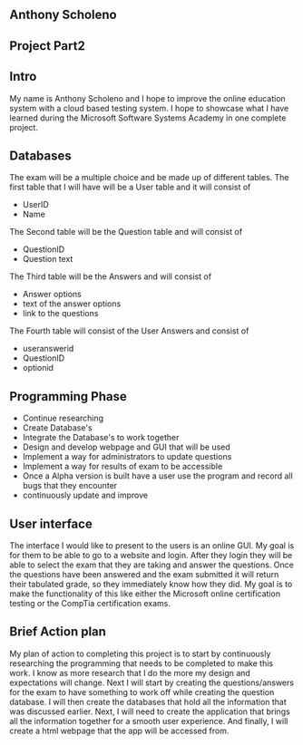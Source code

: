 ## Anthony Scholeno
## Project Part2

## Intro
My name is Anthony Scholeno and I hope to improve the online education system with a cloud based testing system. I hope to showcase what I have learned during the Microsoft Software Systems Academy in one complete project.
## Databases
The exam will be a multiple choice and be made up of different tables.
The first table that I will have will be a User table and it will consist of
  - UserID
  - Name


The Second table will be the Question table and will consist of
  - QuestionID
  - Question text

The Third table will be the Answers and will consist of
  - Answer options
  - text of the answer options
  - link to the questions

The Fourth table will consist of the User Answers and consist of
  - useranswerid
  - QuestionID
  - optionid


## Programming Phase
  - Continue researching
  - Create Database's
  - Integrate the Database's to work together
  - Design and develop webpage and GUI that will be used
  - Implement a way for administrators to update questions
  - Implement a way for results of exam to be accessible
  - Once a Alpha version is built have a user use the program and record all bugs that they encounter
  - continuously update and improve

## User interface
The interface I would like to present to the users is an online GUI. My goal is for them to be able to go to a website and login. After they login they will be able to select the exam that they are taking and answer the questions. Once the questions have been answered and the exam submitted it will
return their tabulated grade, so they immediately know how they did. My goal is to make the functionality of this like either the Microsoft online certification testing or the CompTia certification
exams.
## Brief Action plan

My plan of action to completing this project is to start by continuously researching the programming that needs to be completed to make this work. I know as more research that I do the more my design and expectations will change.
Next I will start by creating the questions/answers for the exam to have something to work off while creating the question database.  I will then create the databases that hold all the information that was
discussed earlier. Next, I will need to create the application that brings all the information together for a smooth user experience. And finally, I will create a html webpage that the app will
be accessed from.
